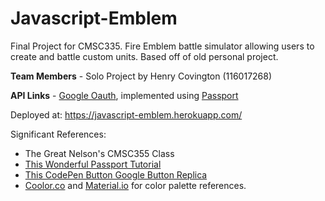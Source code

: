 # Javascript-Emblem
Final Project for CMSC335. Fire Emblem battle simulator allowing users to create and battle custom units. Based off of old personal project.

**Team Members** - Solo Project by Henry Covington (116017268)

**API Links** - [Google Oauth](https://developers.google.com/identity/protocols/oauth2), implemented using [Passport](https://www.passportjs.org/)

Deployed at: https://javascript-emblem.herokuapp.com/

Significant References:
- The Great Nelson's CMSC355 Class
- [This Wonderful Passport Tutorial](https://www.youtube.com/watch?v=Q0a0594tOrc&t=972s&ab_channel=KrisFoster)
- [This CodePen Button Google Button Replica](https://codepen.io/stefanjs98/pen/ambVgK)
- [Coolor.co](https://coolors.co/palette/132a13-31572c-4f772d-90a955-ecf39e) and [Material.io](https://material.io/design/color/the-color-system.html) for color palette references. 




